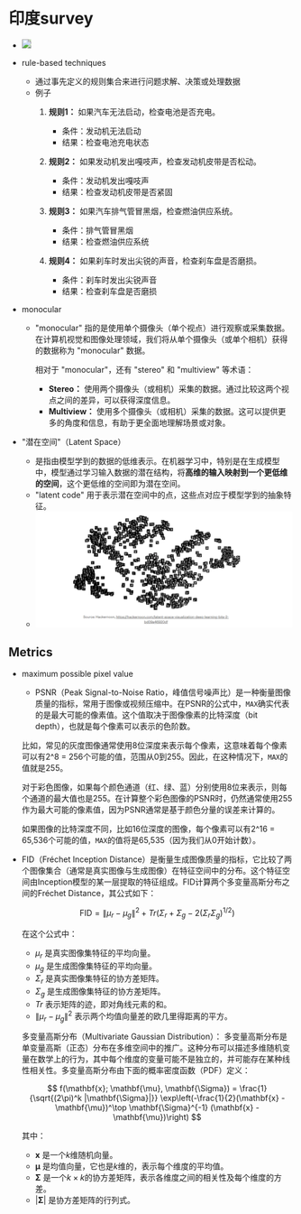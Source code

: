 # 印度survey

- <image style="height:80px; background-color:#CDDEC2" src="images/image-2.png"/>

- rule-based techniques
  - 通过事先定义的规则集合来进行问题求解、决策或处理数据
  - 例子
    1.  **规则1：** 如果汽车无法启动，检查电池是否充电。
        
        *   条件：发动机无法启动
        *   结果：检查电池充电状态
    2.  **规则2：** 如果发动机发出嘎吱声，检查发动机皮带是否松动。
        
        *   条件：发动机发出嘎吱声
        *   结果：检查发动机皮带是否紧固
    3.  **规则3：** 如果汽车排气管冒黑烟，检查燃油供应系统。
        
        *   条件：排气管冒黑烟
        *   结果：检查燃油供应系统
    4.  **规则4：** 如果刹车时发出尖锐的声音，检查刹车盘是否磨损。
        
        *   条件：刹车时发出尖锐声音
        *   结果：检查刹车盘是否磨损

- monocular
  - "monocular" 指的是使用单个摄像头（单个视点）进行观察或采集数据。在计算机视觉和图像处理领域，我们将从单个摄像头（或单个相机）获得的数据称为 "monocular" 数据。

    相对于 "monocular"，还有 "stereo" 和 "multiview" 等术语：

    *   **Stereo：** 使用两个摄像头（或相机）采集的数据。通过比较这两个视点之间的差异，可以获得深度信息。
    *   **Multiview：** 使用多个摄像头（或相机）采集的数据。这可以提供更多的角度和信息，有助于更全面地理解场景或对象。

- "潜在空间"（Latent Space）
                                                                                                                        
  - 是指由模型学到的数据的低维表示。在机器学习中，特别是在生成模型中，模型通过学习输入数据的潜在结构，将**高维的输入映射到一个更低维的空间**，这个更低维的空间即为潜在空间。
  - "latent code" 用于表示潜在空间中的点，这些点对应于模型学到的抽象特征。
  - ![Alt text](images/image-1.png)

## Metrics

- maximum possible pixel value

  - PSNR（Peak Signal-to-Noise Ratio，峰值信号噪声比）是一种衡量图像质量的指标，常用于图像或视频压缩中。在PSNR的公式中，`MAX`确实代表的是最大可能的像素值。这个值取决于图像像素的比特深度（bit depth），也就是每个像素可以表示的色阶数。

  比如，常见的灰度图像通常使用8位深度来表示每个像素，这意味着每个像素可以有2^8 = 256个可能的值，范围从0到255。因此，在这种情况下，`MAX`的值就是255。

  对于彩色图像，如果每个颜色通道（红、绿、蓝）分别使用8位来表示，则每个通道的最大值也是255。在计算整个彩色图像的PSNR时，仍然通常使用255作为最大可能的像素值，因为PSNR通常是基于颜色分量的误差来计算的。

  如果图像的比特深度不同，比如16位深度的图像，每个像素可以有2^16 = 65,536个可能的值，`MAX`的值将是65,535（因为我们从0开始计数）。

- FID（Fréchet Inception Distance）是衡量生成图像质量的指标，它比较了两个图像集合（通常是真实图像与生成图像）在特征空间中的分布。这个特征空间由Inception模型的某一层提取的特征组成。FID计算两个多变量高斯分布之间的Fréchet Distance，其公式如下：

    $$
    \text{FID} = \|\mu_r - \mu_g\|^2 + Tr(\Sigma_r + \Sigma_g - 2(\Sigma_r\Sigma_g)^{1/2})
    $$

    在这个公式中：

    - $\mu_r$ 是真实图像集特征的平均向量。
    - $\mu_g$ 是生成图像集特征的平均向量。
    - $\Sigma_r$ 是真实图像集特征的协方差矩阵。
    - $\Sigma_g$ 是生成图像集特征的协方差矩阵。
    - $Tr$ 表示矩阵的迹，即对角线元素的和。
    - $\|\mu_r - \mu_g\|^2$ 表示两个均值向量差的欧几里得距离的平方。

    多变量高斯分布（Multivariate Gaussian Distribution）：
    多变量高斯分布是单变量高斯（正态）分布在多维空间中的推广。这种分布可以描述多维随机变量在数学上的行为，其中每个维度的变量可能不是独立的，并可能存在某种线性相关性。多变量高斯分布由下面的概率密度函数（PDF）定义：

    $$
    f(\mathbf{x}; \mathbf{\mu}, \mathbf{\Sigma}) = \frac{1}{\sqrt{(2\pi)^k |\mathbf{\Sigma}|}} \exp\left(-\frac{1}{2}(\mathbf{x} - \mathbf{\mu})^\top \mathbf{\Sigma}^{-1} (\mathbf{x} - \mathbf{\mu})\right)
    $$

    其中：
    - $\mathbf{x}$ 是一个$k$维随机向量。
    - $\mathbf{\mu}$ 是均值向量，它也是$k$维的，表示每个维度的平均值。
    - $\mathbf{\Sigma}$ 是一个$k \times k$的协方差矩阵，表示各维度之间的相关性及每个维度的方差。
    - $|\mathbf{\Sigma}|$ 是协方差矩阵的行列式。
